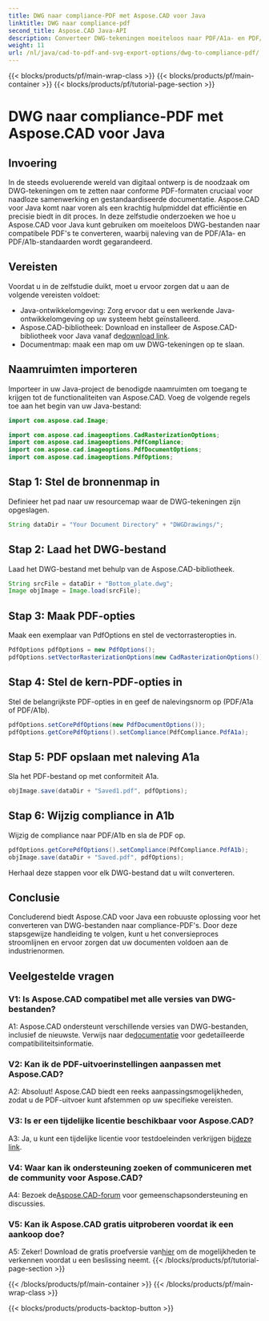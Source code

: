 ```yaml
---
title: DWG naar compliance-PDF met Aspose.CAD voor Java
linktitle: DWG naar compliance-pdf
second_title: Aspose.CAD Java-API
description: Converteer DWG-tekeningen moeiteloos naar PDF/A1a- en PDF/A1b-compatibele bestanden met Aspose.CAD voor Java. Stroomlijn uw workflow met precisie en gemak.
weight: 11
url: /nl/java/cad-to-pdf-and-svg-export-options/dwg-to-compliance-pdf/
---
```


{{< blocks/products/pf/main-wrap-class >}}
{{< blocks/products/pf/main-container >}}
{{< blocks/products/pf/tutorial-page-section >}}

# DWG naar compliance-PDF met Aspose.CAD voor Java

## Invoering

In de steeds evoluerende wereld van digitaal ontwerp is de noodzaak om DWG-tekeningen om te zetten naar conforme PDF-formaten cruciaal voor naadloze samenwerking en gestandaardiseerde documentatie. Aspose.CAD voor Java komt naar voren als een krachtig hulpmiddel dat efficiëntie en precisie biedt in dit proces. In deze zelfstudie onderzoeken we hoe u Aspose.CAD voor Java kunt gebruiken om moeiteloos DWG-bestanden naar compatibele PDF's te converteren, waarbij naleving van de PDF/A1a- en PDF/A1b-standaarden wordt gegarandeerd.

## Vereisten

Voordat u in de zelfstudie duikt, moet u ervoor zorgen dat u aan de volgende vereisten voldoet:

- Java-ontwikkelomgeving: Zorg ervoor dat u een werkende Java-ontwikkelomgeving op uw systeem hebt geïnstalleerd.
-  Aspose.CAD-bibliotheek: Download en installeer de Aspose.CAD-bibliotheek voor Java vanaf de[download link](https://releases.aspose.com/cad/java/).
- Documentmap: maak een map om uw DWG-tekeningen op te slaan.

## Naamruimten importeren

Importeer in uw Java-project de benodigde naamruimten om toegang te krijgen tot de functionaliteiten van Aspose.CAD. Voeg de volgende regels toe aan het begin van uw Java-bestand:

```java
import com.aspose.cad.Image;

import com.aspose.cad.imageoptions.CadRasterizationOptions;
import com.aspose.cad.imageoptions.PdfCompliance;
import com.aspose.cad.imageoptions.PdfDocumentOptions;
import com.aspose.cad.imageoptions.PdfOptions;
```

## Stap 1: Stel de bronnenmap in

Definieer het pad naar uw resourcemap waar de DWG-tekeningen zijn opgeslagen.

```java
String dataDir = "Your Document Directory" + "DWGDrawings/";
```

## Stap 2: Laad het DWG-bestand

Laad het DWG-bestand met behulp van de Aspose.CAD-bibliotheek.

```java
String srcFile = dataDir + "Bottom_plate.dwg";
Image objImage = Image.load(srcFile);
```

## Stap 3: Maak PDF-opties

Maak een exemplaar van PdfOptions en stel de vectorrasteropties in.

```java
PdfOptions pdfOptions = new PdfOptions();
pdfOptions.setVectorRasterizationOptions(new CadRasterizationOptions());
```

## Stap 4: Stel de kern-PDF-opties in

Stel de belangrijkste PDF-opties in en geef de nalevingsnorm op (PDF/A1a of PDF/A1b).

```java
pdfOptions.setCorePdfOptions(new PdfDocumentOptions());
pdfOptions.getCorePdfOptions().setCompliance(PdfCompliance.PdfA1a);
```

## Stap 5: PDF opslaan met naleving A1a

Sla het PDF-bestand op met conformiteit A1a.

```java
objImage.save(dataDir + "Saved1.pdf", pdfOptions);
```

## Stap 6: Wijzig compliance in A1b

Wijzig de compliance naar PDF/A1b en sla de PDF op.

```java
pdfOptions.getCorePdfOptions().setCompliance(PdfCompliance.PdfA1b);
objImage.save(dataDir + "Saved.pdf", pdfOptions);
```

Herhaal deze stappen voor elk DWG-bestand dat u wilt converteren.

## Conclusie

Concluderend biedt Aspose.CAD voor Java een robuuste oplossing voor het converteren van DWG-bestanden naar compliance-PDF's. Door deze stapsgewijze handleiding te volgen, kunt u het conversieproces stroomlijnen en ervoor zorgen dat uw documenten voldoen aan de industrienormen.

## Veelgestelde vragen

### V1: Is Aspose.CAD compatibel met alle versies van DWG-bestanden?

 A1: Aspose.CAD ondersteunt verschillende versies van DWG-bestanden, inclusief de nieuwste. Verwijs naar de[documentatie](https://reference.aspose.com/cad/java/) voor gedetailleerde compatibiliteitsinformatie.

### V2: Kan ik de PDF-uitvoerinstellingen aanpassen met Aspose.CAD?

A2: Absoluut! Aspose.CAD biedt een reeks aanpassingsmogelijkheden, zodat u de PDF-uitvoer kunt afstemmen op uw specifieke vereisten.

### V3: Is er een tijdelijke licentie beschikbaar voor Aspose.CAD?

 A3: Ja, u kunt een tijdelijke licentie voor testdoeleinden verkrijgen bij[deze link](https://purchase.aspose.com/temporary-license/).

### V4: Waar kan ik ondersteuning zoeken of communiceren met de community voor Aspose.CAD?

 A4: Bezoek de[Aspose.CAD-forum](https://forum.aspose.com/c/cad/19) voor gemeenschapsondersteuning en discussies.

### V5: Kan ik Aspose.CAD gratis uitproberen voordat ik een aankoop doe?

 A5: Zeker! Download de gratis proefversie van[hier](https://releases.aspose.com/) om de mogelijkheden te verkennen voordat u een beslissing neemt.
{{< /blocks/products/pf/tutorial-page-section >}}

{{< /blocks/products/pf/main-container >}}
{{< /blocks/products/pf/main-wrap-class >}}

{{< blocks/products/products-backtop-button >}}
